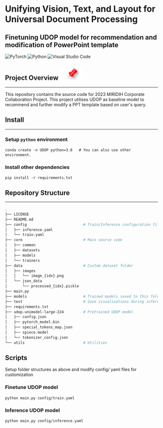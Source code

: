 # Unifying Vision, Text, and Layout for Universal Document Processing
## Finetuning UDOP model for recommendation and modification of PowerPoint template

![PyTorch](https://img.shields.io/badge/PyTorch-%23EE4C2C.svg?style=for-the-badge&logo=PyTorch&logoColor=white)
![Python](https://img.shields.io/badge/python-3670A0?style=for-the-badge&logo=python&logoColor=ffdd54)
![Visual Studio Code](https://img.shields.io/badge/Visual%20Studio%20Code-0078d7.svg?style=for-the-badge&logo=visual-studio-code&logoColor=white)


## Project Overview![](https://raw.githubusercontent.com/aregtech/areg-sdk/master/docs/img/pin.svg)
---

This repository contains the source code for 2023 MIRIDIH Corporate Collaboration Project. This project utilises UDOP as baseline model to recommend and further modify a PPT template based on user's query.

## Install
---
### Setup `python` environment
```
conda create -n UDOP python=3.8   # You can also use other environment.
```
### Install other dependencies
```
pip install -r requirements.txt
```

## Repository Structure
---
``` bash
.
├── LICENSE
├── README.md
├── config                          # Train/Inference configuration files
│   ├── inference.yaml
│   └── train.yaml
├── core                            # Main source code
│   ├── common
│   ├── datasets
│   ├── models
│   └── trainers
├── data                            # Custom dataset folder
│   ├── images
│   │   └── image_{idx}.png
│   └── json_data
│       └── processed_{idx}.pickle
├── main.py                     
├── models                          # Trained models saved to this folder
├── test                            # Save visualizations during inference
├── requirements.txt
├── udop-unimodel-large-224         # Pretrained UDOP model
│   ├── config.json
│   ├── pytorch_model.bin
│   ├── special_tokens_map.json
│   ├── spiece.model
│   └── tokenizer_config.json
└── utils                           # Utilities
```

## Scripts
Setup folder structures as above and modify config/ yaml files for customization

### Finetune UDOP model
```
python main.py config/train.yaml
```

### Inference UDOP model
```
python main.py config/inference.yaml
```